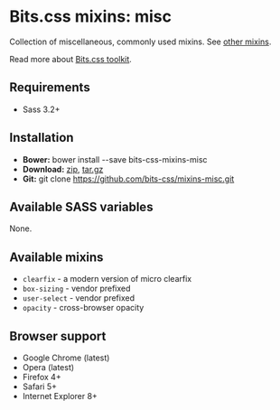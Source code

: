 Bits.css mixins: misc
===========

Collection of miscellaneous, commonly used mixins. See [other mixins](https://github.com/bits-css/mixins).

Read more about [Bits.css toolkit](https://github.com/bits-css/bits.css).

## Requirements

* Sass 3.2+

## Installation

* __Bower:__ bower install --save bits-css-mixins-misc
* __Download:__ [zip](https://github.com/bits-css/mixins-misc/zipball/master), [tar.gz](https://github.com/bits-css/mixins-misc/tarball/master)
* __Git:__ git clone https://github.com/bits-css/mixins-misc.git

## Available SASS variables

None.

## Available mixins

* `clearfix` - a modern version of micro clearfix
* `box-sizing` - vendor prefixed
* `user-select` - vendor prefixed
* `opacity` - cross-browser opacity

## Browser support

* Google Chrome (latest)
* Opera (latest)
* Firefox 4+
* Safari 5+
* Internet Explorer 8+